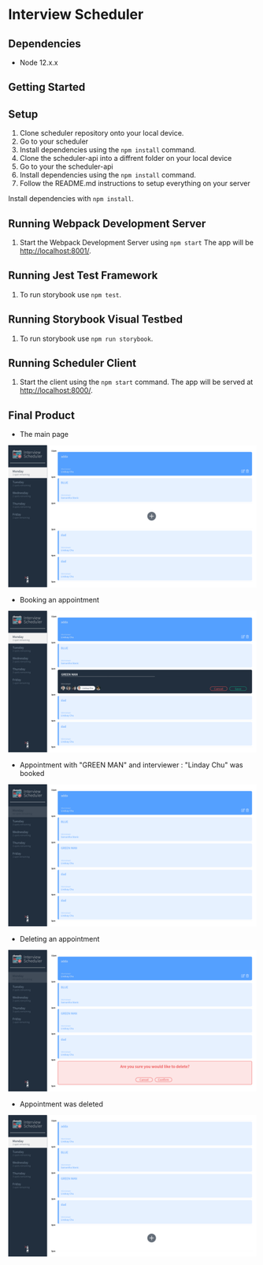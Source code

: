 # Interview Scheduler

## Dependencies

- Node 12.x.x

## Getting Started


## Setup

1. Clone scheduler repository onto your local device.
2. Go to your scheduler 
3. Install dependencies using the `npm install` command.
4. Clone the scheduler-api into a diffrent folder on your local device 
5. Go to your the scheduler-api
6. Install dependencies using the `npm install` command.
7. Follow the README.md instructions to setup everything on your server

Install dependencies with `npm install`.

## Running Webpack Development Server
1. Start the Webpack Development Server using `npm start` The app will be <http://localhost:8001/>.

## Running Jest Test Framework

1. To run storybook use `npm test`.

## Running Storybook Visual Testbed

1. To run storybook use `npm run storybook`.

## Running Scheduler Client

1. Start the client using the `npm start` command. The app will be served at <http://localhost:8000/>.


## Final Product
- The main page

!["The main page"](https://github.com/Eds-Dbug/scheduler/blob/master/public/images/screenshots/main_page.png)

- Booking an appointment

!["Booking an appointment"](https://github.com/Eds-Dbug/scheduler/blob/master/public/images/screenshots/booking_appointment.png)

- Appointment with "GREEN MAN" and interviewer : "Linday Chu" was booked

!["Appointment with "GREEN MAN" and interviewer : "Linday Chu" was booked"](https://github.com/Eds-Dbug/scheduler/blob/master/public/images/screenshots/appointment_booked.png)

- Deleting an appointment

!["Deleting an appointment"](https://github.com/Eds-Dbug/scheduler/blob/master/public/images/screenshots/deleting_appointment.png)

- Appointment was deleted

!["Appointment was deleted](https://github.com/Eds-Dbug/scheduler/blob/master/public/images/screenshots/appointment_deleted.png)


